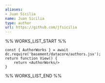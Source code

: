 ```yaml
---
aliases:
- Juan Sicilia
name: Juan Sicilia
type: author
url: https://github.com/jfsicilia
---
```



%% WORKS_LIST_START %%

```datacorejsx
const { AuthorWorks } = await dc.require('basement/datacore/authors.jsx');
return function View() {
    return <AuthorWorks/>
}
```
%% WORKS_LIST_END %%